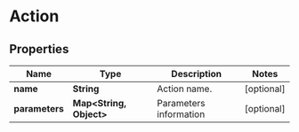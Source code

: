 
# Action

## Properties
Name | Type | Description | Notes
------------ | ------------- | ------------- | -------------
**name** | **String** | Action name. |  [optional]
**parameters** | **Map&lt;String, Object&gt;** | Parameters information |  [optional]



